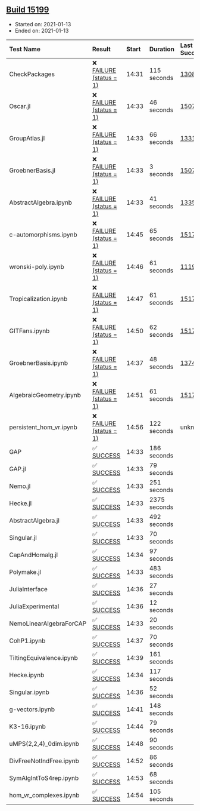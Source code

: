 ## [Build 15199](https://oscarci.mathematik.uni-kl.de/job/oscar/15199/)

* Started on: 2021-01-13
* Ended on: 2021-01-13

| Test Name    | Result | Start | Duration | Last Success | First Failure |
|:-------------|:-------|:------|:---------|:-------------|:--------------|
| CheckPackages | ❌ [FAILURE (status = 1)](https://oscarci.mathematik.uni-kl.de/job/oscar/15199/artifact/logs/build-15199/CheckPackages.log) | 14:31 | 115 seconds | [13085](https://oscarci.mathematik.uni-kl.de/job/oscar/13085/) | [13086](https://oscarci.mathematik.uni-kl.de/job/oscar/13086/) |
| Oscar.jl | ❌ [FAILURE (status = 1)](https://oscarci.mathematik.uni-kl.de/job/oscar/15199/artifact/logs/build-15199/Oscar.jl.log) | 14:33 | 46 seconds | [15079](https://oscarci.mathematik.uni-kl.de/job/oscar/15079/) | [15080](https://oscarci.mathematik.uni-kl.de/job/oscar/15080/) |
| GroupAtlas.jl | ❌ [FAILURE (status = 1)](https://oscarci.mathematik.uni-kl.de/job/oscar/15199/artifact/logs/build-15199/GroupAtlas.jl.log) | 14:33 | 66 seconds | [13311](https://oscarci.mathematik.uni-kl.de/job/oscar/13311/) | [13312](https://oscarci.mathematik.uni-kl.de/job/oscar/13312/) |
| GroebnerBasis.jl | ❌ [FAILURE (status = 1)](https://oscarci.mathematik.uni-kl.de/job/oscar/15199/artifact/logs/build-15199/GroebnerBasis.jl.log) | 14:33 | 3 seconds | [15079](https://oscarci.mathematik.uni-kl.de/job/oscar/15079/) | [15080](https://oscarci.mathematik.uni-kl.de/job/oscar/15080/) |
| AbstractAlgebra.ipynb | ❌ [FAILURE (status = 1)](https://oscarci.mathematik.uni-kl.de/job/oscar/15199/artifact/logs/build-15199/AbstractAlgebra.ipynb.log) | 14:33 | 41 seconds | [13355](https://oscarci.mathematik.uni-kl.de/job/oscar/13355/) | [13356](https://oscarci.mathematik.uni-kl.de/job/oscar/13356/) |
| c-automorphisms.ipynb | ❌ [FAILURE (status = 1)](https://oscarci.mathematik.uni-kl.de/job/oscar/15199/artifact/logs/build-15199/c-automorphisms.ipynb.log) | 14:45 | 65 seconds | [15177](https://oscarci.mathematik.uni-kl.de/job/oscar/15177/) | [15180](https://oscarci.mathematik.uni-kl.de/job/oscar/15180/) |
| wronski-poly.ipynb | ❌ [FAILURE (status = 1)](https://oscarci.mathematik.uni-kl.de/job/oscar/15199/artifact/logs/build-15199/wronski-poly.ipynb.log) | 14:46 | 61 seconds | [11192](https://oscarci.mathematik.uni-kl.de/job/oscar/11192/) | [11193](https://oscarci.mathematik.uni-kl.de/job/oscar/11193/) |
| Tropicalization.ipynb | ❌ [FAILURE (status = 1)](https://oscarci.mathematik.uni-kl.de/job/oscar/15199/artifact/logs/build-15199/Tropicalization.ipynb.log) | 14:47 | 61 seconds | [15176](https://oscarci.mathematik.uni-kl.de/job/oscar/15176/) | [15177](https://oscarci.mathematik.uni-kl.de/job/oscar/15177/) |
| GITFans.ipynb | ❌ [FAILURE (status = 1)](https://oscarci.mathematik.uni-kl.de/job/oscar/15199/artifact/logs/build-15199/GITFans.ipynb.log) | 14:50 | 62 seconds | [15177](https://oscarci.mathematik.uni-kl.de/job/oscar/15177/) | [15180](https://oscarci.mathematik.uni-kl.de/job/oscar/15180/) |
| GroebnerBasis.ipynb | ❌ [FAILURE (status = 1)](https://oscarci.mathematik.uni-kl.de/job/oscar/15199/artifact/logs/build-15199/GroebnerBasis.ipynb.log) | 14:37 | 48 seconds | [13748](https://oscarci.mathematik.uni-kl.de/job/oscar/13748/) | [13749](https://oscarci.mathematik.uni-kl.de/job/oscar/13749/) |
| AlgebraicGeometry.ipynb | ❌ [FAILURE (status = 1)](https://oscarci.mathematik.uni-kl.de/job/oscar/15199/artifact/logs/build-15199/AlgebraicGeometry.ipynb.log) | 14:51 | 61 seconds | [15177](https://oscarci.mathematik.uni-kl.de/job/oscar/15177/) | [15180](https://oscarci.mathematik.uni-kl.de/job/oscar/15180/) |
| persistent_hom_vr.ipynb | ❌ [FAILURE (status = 1)](https://oscarci.mathematik.uni-kl.de/job/oscar/15199/artifact/logs/build-15199/persistent_hom_vr.ipynb.log) | 14:56 | 122 seconds | unknown | unknown |
| GAP | ✅ [SUCCESS](https://oscarci.mathematik.uni-kl.de/job/oscar/15199/artifact/logs/build-15199/GAP.log) | 14:33 | 186 seconds |  |  |
| GAP.jl | ✅ [SUCCESS](https://oscarci.mathematik.uni-kl.de/job/oscar/15199/artifact/logs/build-15199/GAP.jl.log) | 14:33 | 79 seconds |  |  |
| Nemo.jl | ✅ [SUCCESS](https://oscarci.mathematik.uni-kl.de/job/oscar/15199/artifact/logs/build-15199/Nemo.jl.log) | 14:33 | 251 seconds |  |  |
| Hecke.jl | ✅ [SUCCESS](https://oscarci.mathematik.uni-kl.de/job/oscar/15199/artifact/logs/build-15199/Hecke.jl.log) | 14:33 | 2375 seconds |  |  |
| AbstractAlgebra.jl | ✅ [SUCCESS](https://oscarci.mathematik.uni-kl.de/job/oscar/15199/artifact/logs/build-15199/AbstractAlgebra.jl.log) | 14:33 | 492 seconds |  |  |
| Singular.jl | ✅ [SUCCESS](https://oscarci.mathematik.uni-kl.de/job/oscar/15199/artifact/logs/build-15199/Singular.jl.log) | 14:33 | 70 seconds |  |  |
| CapAndHomalg.jl | ✅ [SUCCESS](https://oscarci.mathematik.uni-kl.de/job/oscar/15199/artifact/logs/build-15199/CapAndHomalg.jl.log) | 14:34 | 97 seconds |  |  |
| Polymake.jl | ✅ [SUCCESS](https://oscarci.mathematik.uni-kl.de/job/oscar/15199/artifact/logs/build-15199/Polymake.jl.log) | 14:33 | 483 seconds |  |  |
| JuliaInterface | ✅ [SUCCESS](https://oscarci.mathematik.uni-kl.de/job/oscar/15199/artifact/logs/build-15199/JuliaInterface.log) | 14:36 | 27 seconds |  |  |
| JuliaExperimental | ✅ [SUCCESS](https://oscarci.mathematik.uni-kl.de/job/oscar/15199/artifact/logs/build-15199/JuliaExperimental.log) | 14:36 | 12 seconds |  |  |
| NemoLinearAlgebraForCAP | ✅ [SUCCESS](https://oscarci.mathematik.uni-kl.de/job/oscar/15199/artifact/logs/build-15199/NemoLinearAlgebraForCAP.log) | 14:33 | 20 seconds |  |  |
| CohP1.ipynb | ✅ [SUCCESS](https://oscarci.mathematik.uni-kl.de/job/oscar/15199/artifact/logs/build-15199/CohP1.ipynb.log) | 14:37 | 70 seconds |  |  |
| TiltingEquivalence.ipynb | ✅ [SUCCESS](https://oscarci.mathematik.uni-kl.de/job/oscar/15199/artifact/logs/build-15199/TiltingEquivalence.ipynb.log) | 14:39 | 161 seconds |  |  |
| Hecke.ipynb | ✅ [SUCCESS](https://oscarci.mathematik.uni-kl.de/job/oscar/15199/artifact/logs/build-15199/Hecke.ipynb.log) | 14:34 | 117 seconds |  |  |
| Singular.ipynb | ✅ [SUCCESS](https://oscarci.mathematik.uni-kl.de/job/oscar/15199/artifact/logs/build-15199/Singular.ipynb.log) | 14:36 | 52 seconds |  |  |
| g-vectors.ipynb | ✅ [SUCCESS](https://oscarci.mathematik.uni-kl.de/job/oscar/15199/artifact/logs/build-15199/g-vectors.ipynb.log) | 14:41 | 148 seconds |  |  |
| K3-16.ipynb | ✅ [SUCCESS](https://oscarci.mathematik.uni-kl.de/job/oscar/15199/artifact/logs/build-15199/K3-16.ipynb.log) | 14:44 | 79 seconds |  |  |
| uMPS(2,2,4)_0dim.ipynb | ✅ [SUCCESS](https://oscarci.mathematik.uni-kl.de/job/oscar/15199/artifact/logs/build-15199/uMPS-2-2-4-_0dim.ipynb.log) | 14:48 | 90 seconds |  |  |
| DivFreeNotIndFree.ipynb | ✅ [SUCCESS](https://oscarci.mathematik.uni-kl.de/job/oscar/15199/artifact/logs/build-15199/DivFreeNotIndFree.ipynb.log) | 14:52 | 86 seconds |  |  |
| SymAlgIntToS4rep.ipynb | ✅ [SUCCESS](https://oscarci.mathematik.uni-kl.de/job/oscar/15199/artifact/logs/build-15199/SymAlgIntToS4rep.ipynb.log) | 14:53 | 68 seconds |  |  |
| hom_vr_complexes.ipynb | ✅ [SUCCESS](https://oscarci.mathematik.uni-kl.de/job/oscar/15199/artifact/logs/build-15199/hom_vr_complexes.ipynb.log) | 14:54 | 105 seconds |  |  |
